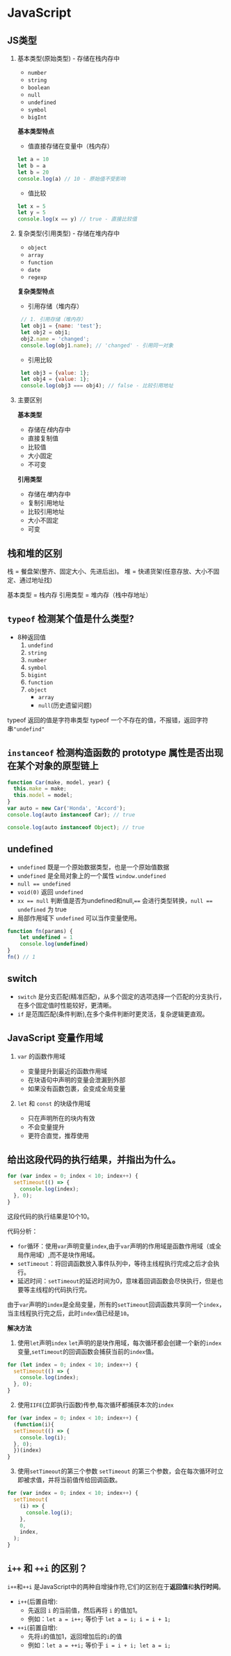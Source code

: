 # JavaScript

## JS类型

1. 基本类型(原始类型) - 存储在栈内存中

   - `number`
   - `string`
   - `boolean`
   - `null`
   - `undefined`
   - `symbol`
   - `bigInt`

   **基本类型特点**

   - 值直接存储在变量中（栈内存）

   ```JavaScript
   let a = 10
   let b = a
   let b = 20
   console.log(a) // 10 - 原始值不受影响
   ```

   - 值比较

   ```JavaScript
   let x = 5
   let y = 5
   console.log(x == y) // true - 直接比较值
   ```

2. 复杂类型(引用类型) - 存储在堆内存中

   - `object`
   - `array`
   - `function`
   - `date`
   - `regexp`

   **复杂类型特点**

   - 引用存储（堆内存）

   ```JavaScript
    // 1. 引用存储（堆内存）
    let obj1 = {name: 'test'};
    let obj2 = obj1;
    obj2.name = 'changed';
    console.log(obj1.name); // 'changed' - 引用同一对象
   ```

   - 引用比较

   ```JavaScript
    let obj3 = {value: 1};
    let obj4 = {value: 1};
    console.log(obj3 === obj4); // false - 比较引用地址
   ```

3. 主要区别

   **基本类型**

   - 存储在*栈*内存中
   - 直接复制值
   - 比较值
   - 大小固定
   - 不可变

   **引用类型**

   - 存储在*堆*内存中
   - 复制引用地址
   - 比较引用地址
   - 大小不固定
   - 可变

## 栈和堆的区别

栈 = 餐盘架(整齐、固定大小、先进后出)。
堆 = 快递货架(任意存放、大小不固定、通过地址找)

基本类型 = 栈内存
引用类型 = 堆内存（栈中存地址）

## `typeof` 检测某个值是什么类型?

- 8种返回值
  1. `undefind`
  2. `string`
  3. `number`
  4. `symbol`
  5. `bigint`
  6. `function`
  7. `object`
     - `array`
     - `null`(历史遗留问题)

typeof 返回的值是字符串类型
typeof 一个不存在的值，不报错，返回字符串`"undefind"`

## `instanceof` 检测构造函数的 prototype 属性是否出现在某个对象的原型链上

```JavaScript
function Car(make, model, year) {
  this.make = make;
  this.model = model;
}
var auto = new Car('Honda', 'Accord');
console.log(auto instanceof Car); // true

console.log(auto instanceof Object); // true
```

## undefined

- `undefined` 既是一个原始数据类型，也是一个原始值数据
- `undefined` 是全局对象上的一个属性 `window.undefined`
- `null == undefined`
- `void(0)` 返回 `undefined`
- `xx == null` 判断值是否为undefined和null,`==` 会进行类型转换，`null == undefined` 为 true
- 局部作用域下 `undefined` 可以当作变量使用。

```JavaScript
function fn(params) {
    let undefined = 1
    console.log(undefined)
}
fn() // 1
```

## switch

- `switch` 是分支匹配(精准匹配)，从多个固定的选项选择一个匹配的分支执行，在多个固定值时性能较好，更清晰。
- `if` 是范围匹配(条件判断),在多个条件判断时更灵活，复杂逻辑更直观。

## JavaScript 变量作用域

1. `var` 的函数作用域

   - 变量提升到最近的函数作用域
   - 在块语句中声明的变量会泄漏到外部
   - 如果没有函数包裹，会变成全局变量

2. `let` 和 `const` 的块级作用域
   - 只在声明所在的块内有效
   - 不会变量提升
   - 更符合直觉，推荐使用

## 给出这段代码的执行结果，并指出为什么。

```JavaScript
for (var index = 0; index < 10; index++) {
  setTimeout(() => {
    console.log(index);
  }, 0);
}
```

这段代码的执行结果是10个10。

代码分析：

- `for`循环：使用`var`声明变量`index`,由于`var`声明的作用域是函数作用域（或全局作用域）,而不是块作用域。
- `setTimeout`：将回调函数放入事件队列中，等待主线程执行完成之后才会执行。
- 延迟时间：`setTimeout`的延迟时间为0，意味着回调函数会尽快执行，但是也要等主线程的代码执行完。

由于`var`声明的`index`是全局变量，所有的`setTimeout`回调函数共享同一个`index`，当主线程执行完之后，此时`index`值已经是`10`。

**解决方法**

1. 使用`let`声明`index`
   `let`声明的是块作用域，每次循环都会创建一个新的`index`变量,`setTimeout`的回调函数会捕获当前的`index`值。

```JavaScript
for (let index = 0; index < 10; index++) {
  setTimeout(() => {
    console.log(index);
  }, 0);
}
```

2. 使用`IIFE`(立即执行函数)传参,每次循环都捕获本次的`index`

```JavaScript
for (var index = 0; index < 10; index++) {
  (function(i){
  setTimeout(() => {
    console.log(i);
  }, 0);
  })(index)
}
```

3. 使用`setTimeout`的第三个参数
   `setTimeout` 的第三个参数，会在每次循环时立即被求值，并将当前值传给回调函数。

```JavaScript
for (var index = 0; index < 10; index++) {
  setTimeout(
    (i) => {
      console.log(i);
    },
    0,
    index,
  );
}
```

## `i++` 和 `++i` 的区别？

`i++`和`++i` 是JavaScript中的两种自增操作符,它们的区别在于**返回值**和**执行时间**。

- `i++`(后置自增):
  - 先返回 `i` 的当前值，然后再将 `i` 的值加1。
  - 例如：`let a = i++;` 等价于 `let a = i; i = i + 1;`
- `++i`(前置自增):
  - 先将`i`的值加1，返回增加后的`i`的值
  - 例如：`let a = ++i;` 等价于 `i = i + i; let a = i;`
